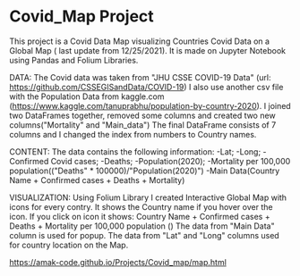 # Covid_Map Project

This project is a Covid Data Map visualizing Countries Covid Data on a Global Map ( last update from 12/25/2021).
It is made on Jupyter Notebook using Pandas and Folium Libraries.

DATA:
The Covid data was taken from "JHU CSSE COVID-19 Data" (url: https://github.com/CSSEGISandData/COVID-19)
I also use another csv file with the Population Data from kaggle.com (https://www.kaggle.com/tanuprabhu/population-by-country-2020).
I joined two DataFrames together, removed some columns and created two new columns("Mortality" and "Main_data")
The final DataFrame consists of 7 columns and I changed the index from numbers to Country names.

CONTENT:
The data contains the following information:
-Lat;
-Long;
-Confirmed Covid cases;
-Deaths;
-Population(2020);
-Mortality per 100,000 population(("Deaths" * 100000)/"Population(2020)")
-Main Data(Country Name + Confirmed cases + Deaths + Mortality)

VISUALIZATION:
Using Folium Library I created Interactive Global Map with icons for every contry. 
It shows the Country name if you hover over the icon.
If you click on icon it shows: Country Name + Confirmed cases + Deaths + Mortality per 100,000 population ()
The data from "Main Data" column is used for popup.
The data from "Lat" and "Long" columns used for country location on the Map.

https://amak-code.github.io/Projects/Covid_map/map.html
